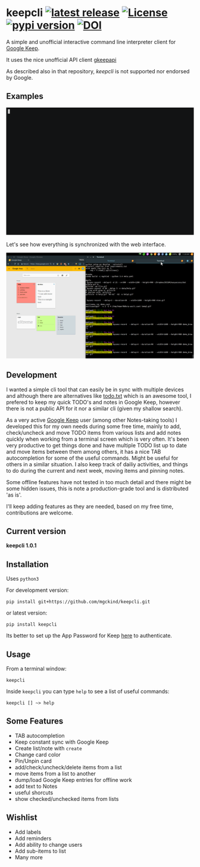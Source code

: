 # keepcli <a href="https://github.com/mgckind/keepcli/releases/tag/v1.0.1"> <img src="https://img.shields.io/badge/release-v1.0.1-blue.svg" alt="latest release" /></a> <a href="https://github.com/mgckind/keepcli/blob/master/License.txt"><img src="https://img.shields.io/badge/license-NCSA%20License-blue.svg" alt="License" /> </a> <a href="https://pypi.python.org/pypi/keepcli/1.0.1"><img src="https://img.shields.io/badge/pypi-v1.0.1-orange.svg" alt="pypi version"/></a> [![DOI](https://zenodo.org/badge/DOI/10.5281/zenodo.2553684.svg)](https://doi.org/10.5281/zenodo.2553684)


A simple and unofficial interactive command line interpreter client for [Google Keep](https://keep.google.com/).

It uses the nice unofficial API client [gkeepapi](https://github.com/kiwiz/gkeepapi) 

As described also in that repository, *keepcli* is not supported nor endorsed by Google.

## Examples

![simple_demo](cover/simple_demo.gif)

Let's see how everything is synchronized with the web interface. 

![browser_demo](cover/browser_demo.gif)



## Development

I wanted a simple cli tool that can easily be in sync with multiple devices and although there are alternatives like [todo.txt](http://todotxt.org/) which is an awesome tool, I prefered to keep my quick TODO's and notes in Google Keep, however there is not a public API for it nor a similar cli (given my shallow search).

As a very active [Google Keep](https://keep.google.com/) user (among other Notes-taking tools) I developed this for my own needs during some free time, mainly to add, check/uncheck and move  TODO items from various lists  and add notes quickly when working from a terminal screen which is very often. It's been very productive to get things done and have multiple TODO list up to date and move items between them among others, it has a nice TAB autocompletion for some of the useful commands. Might be useful for others in a similar situation. I also keep track of dailiy activities, and things to do during the current and next week, moving items and pinning notes.

Some offline features have not tested in too much detail and there might be some hidden issues, this is note a production-grade tool and is distributed 'as is'.

I'll keep adding features as they are needed, based on my free time, contributions are welcome. 

## Current version

**keepcli 1.0.1**

## Installation

Uses `python3`

For development version:

    pip install git+https://github.com/mgckind/keepcli.git

or latest version:

    pip install keepcli

Its better to set up the App Password for Keep [here](https://myaccount.google.com/apppasswords) to authenticate.

## Usage


From a terminal window:

    keepcli
 
Inside `keepcli` you can type `help` to see a list of useful commands:

    keepcli [] ~> help

## Some Features

- TAB autocompletion
- Keep constant sync with Google Keep
- Create list/note with `create`
- Change card color
- Pin/Unpin card
- add/check/uncheck/delete items from a list
- move items from a list to another 
- dump/load Google Keep entries for offline work
- add text to Notes
- useful shorcuts
- show checked/unchecked items from lists

## Wishlist

- Add labels
- Add reminders
- Add ability to change users
- Add sub-items to list
- Many more
